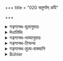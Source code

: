 +++
title = "020 चतुर्णाम् अपि"

+++

<details><summary>गङ्गानथ-मूलानुवादः</summary>

Understand briefly these (following) eight forms of marriage of girls, among the four castes,—which are beneficial and not-beneficial here (in this life) and also after death.—(20)
</details>

<details><summary>मेधातिथिः</summary>

वक्ष्यमाणस्य संक्षेपोपन्यासः । हिताश् चाहिताश् च । केचिद् धिताः केचिन् न । **अष्टाव्** इति संख्यानिर्देशः । **समासः** संक्षेपः । स्त्रीसंस्कारार्था विवाहाः **स्त्रीविवाहाः** । कह् पुनर् एवं विवाहो नाम । उपायतः प्राप्ताया कन्याया दारकरणार्थः संस्कारः सेतिकर्तव्यताङ्गः सप्तर्षिदर्शनपर्यन्तो पाणिग्रहणलक्षणः ॥ ३.२० ॥
</details>

<details><summary>गङ्गानथ-भाष्यानुवादः</summary>

This is a brief re-capitulation of what is going to be described in detail.

‘*Beneficial and not-beneficial*’—Some marriages are beneficial, while others are not so.

‘*Eight*’—this mentions the number.

‘*Marriage of girls*’—*i.e*., marriage which serves as the sacramental rite for girls.

“What is it that is called *Marriage*?”

It is the name given to a sacramental rite performed for the girl, obtained by certain means, which serves to make her a wife.

A girl having been obtained by certain means, one performs for her, for the purpose of making her a *wife*, a sacramental rite, which ends with the seeing of the constellation of Ursa Major, and is marked by the holding of hands; and it is this rite, along with its entire procedure and subsidiary details, that is called ‘Marriage.’—(20).
</details>

<details><summary>गङ्गानथ-टिप्पन्यः</summary>

This verse is quoted in *Parāśaramādhava* (Ācāra, p. 485) as introducing the examination of the different kinds of marriage;—in *Vīramitrodaya* (Saṃskāra, p. 846) to the same effect;—in *Hemādri* (Dāna, p. 082);—and in *Vyāvahāra-bālambhaṭṭī* (p. 757).
</details>

<details><summary>गङ्गानथ-तुल्य-वाक्यानि</summary>

**(verses 3.20-21)  
**

*Baudhāyana* (1. 11. 1).—‘There are eight marriages.’

*Vasiṣṭha* (1.28-29).—‘There are six marriages,—Brāhma, Daiva, Ārṣa,
Gāndharva, Kṣātra, and Mānuśa.’

*Śaṅkha* (4. 2).—‘Brāhma, Daiva, Ārṣa, Prājāpatya, Āsura, Gāndharva,
Rākṣasa, and Paiśāca, the lowest is the eighth.’

*Nārada* (Vīramitrodaya-Saṃskāra, p. 846).—‘Eight forms of marriage have
been laid down as a sacrament for several castes: among these the Brāhma is the first, then comes the Prājāpatya, the Ārṣa, the Daiva, the Gāndharva, and the Āsura; then come the Rākṣasa and the Paiśāca; the eighth is the lowest.’

*Hārīta* (Do.).—‘There are eight marriages; Brāhma, Daiva, Gāndharva,
Āsura, Rākṣasa, Paiśāca, Mānuṣa and Kṣātra.’

*Arthaśāstra* (Part II, p. 12).—‘When the girl is adorned and given
away, it is the Brāhma form of marriage;—when the pair perform religious rites together, it is the Prājāpatya; when a pair of cows is received in exchange, it is the Ārṣa; when the girl is given away to the Priest within the altar, it is the Daiva; that which is accomplished by mutual consent is the Gāndharva; when the giver receives a fee, it is the Āsura; when the girl is taken away by force, it is the Rākṣasa; when the girl is taken away while asleep, it is the Paiśāca.’

*Nārada* (12. 38-53).—\[38-39 as in the above-mentioned quotation from
Vīramitrodaya; then\]—‘In the *Brāhma* form, a maiden decked with ornaments is given to the bridegroom, after he has been invited and honourably received by the father. When he has been received with the words—“Carry on your sacred duties together with her,” it is called the
*Prājāpatya* form. When the father receives from the bridegroom, a
dress, a bull and a cow, it is called the *Ārṣa* form. When she is given before the altar, to a priest officiating at a sacrifice, it is called the *Daiva* form. The union of a willing maiden with her lover is the fifth form called *Gāndharva*. When a price is asked for the bride by her father and received by him, it is the form called *Āsura*. The
*Rākṣasa* form is declared to consist of the forcible abduction of a
maiden. Sexual intercourse with a woman during her sleep, or while she is unconscious, constitutes the eighth form, the basest of all. Of these, the first four, beginning with the *Brāhma*, are declared to be lawful; the *Gāndharva* form is common to all castes; the three forms that come after it are unlawful. Besides the lawful wives, seven other kinds of wives are mentioned, who have been previously enjoyed by another man. Among those, the *Punarbhū* is of three kinds and the Svairiṇî of four kinds. A maiden, not actually deflowered, but only joined in wedlock to a former husband by the hand, is the first kind of
*Punarbhū*. She is required to have the marriage-ceremony performed once
more, with her second husband. One who, after having left her husband, and betaken herself to another man, returns to her husband, is called the second kind of *Punarbhū*. When a woman, on the failure of brothers-in-law, is delivered by her relations to a Sapiṇḍa of the same caste, she is called the third *Punarbhū*. When a woman, with or without children, goes to live with another man, through love, while her husband is alive, she is called the first *Svairiṇī*. When the woman, after the death of her husband, rejects her brother-in-law or other relations, and unites herself with a stranger, through love, she is called the second
*Svairiṇī*. One who, having come from a foreign country, or having been
purchased with money, or being oppressed with hunger or thirst, gives herself up to a man, saying “I am thine,” is called the third
*Svairiṇī*. When a woman, after having been given in marriage, by her
elders, in accordance with the custom of her country, becomes forcibly united with another man, she is called the fourth *Svairiṇī*.’
</details>

<details><summary>Bühler</summary>

020	Now listen to (the) brief (description of) the following eight marriage-rites used by the four castes (varna) which partly secure benefits and partly produce evil both in this life and after death.
</details>
